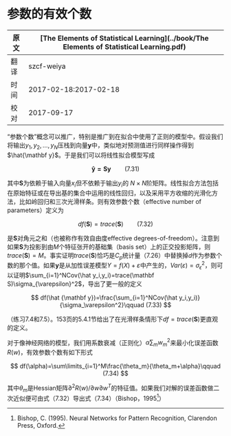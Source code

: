 # 参数的有效个数

| 原文   | [The Elements of Statistical Learning](../book/The Elements of Statistical Learning.pdf) |
| ---- | ---------------------------------------- |
| 翻译   | szcf-weiya                               |
| 时间   | 2017-02-18:2017-02-18                    |
|校对|2017-09-17|

“参数个数”概念可以推广，特别是推广到在拟合中使用了正则的模型中。假设我们将输出$y_1,y_2,\ldots,y_N$压栈到向量$\mathbf y$中，类似地对预测值进行同样操作得到$\hat{\mathbf y}$。于是我们可以将线性拟合模型写成

$$
\mathbf{\hat y=Sy}\qquad (7.31)
$$

其中$\mathbf S$为依赖于输入向量$x_i$但不依赖于输出$y_i$的 $N\times N$阶矩阵。线性拟合方法包括在原始特征或在导出基的集合中运用的线性回归，以及采用平方收缩的光滑化方法，比如岭回归和三次光滑样条。则有效参数个数（effective number of parameters）定义为

$$
df(\mathbf S)=trace(\mathbf S)\qquad (7.32)
$$

是$\mathbf S$对角元之和（也被称作有效自由度effective degrees-of-freedom）。注意到如果$\mathbf S$为投影到由$M$个特征张开的基础集（basis set）上的正交投影矩阵，则$trace(\mathbf S)=M$。事实证明$trace(\mathbf S)$恰巧是$C_p$统计量（7.26）中替换掉$d$作为参数个数的那个值。如果$\mathbf y$是从加性误差模型$Y=f(X)+\varepsilon$中产生的，$Var(\varepsilon)=\sigma_\epsilon^2$，则可以证明$\sum_{i=1}^NCov(\hat y_i,y_i)=trace(\mathbf S)\sigma_{\varepsilon}^2$，导出了更一般的定义

$$
df(\hat {\mathbf y})=\frac{\sum_{i=1}^NCov(\hat y_i,y_i)}{\sigma_\varepsilon^2}\qquad (7.33)
$$

（练习7.4和7.5）。153页的5.4.1节给出了在光滑样条情形下$df=trace(\mathbf S)$更直观的定义。

对于像神经网络的模型，我们用系数衰减（正则化）$\alpha\sum_m w_m^2$来最小化误差函数$R(w)$，有效参数个数有如下形式

$$
df(\alpha)=\sum\limits_{i=1}^M\frac{\theta_m}{\theta_m+\alpha}\qquad (7.34)
$$

其中$\theta_m$是Hessian矩阵$\partial^2R(w)/\partial w\partial w^T$的特征值。如果我们对解的误差函数做二次近似便可由式（7.32）导出式（7.34）（Bishop，1995[^1]）

[^1]: Bishop, C. (1995). Neural Networks for Pattern Recognition, Clarendon Press, Oxford.
